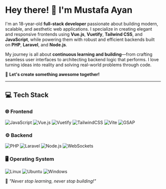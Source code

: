 # Hey there! 👋 I'm Mustafa Ayan

I'm an 18-year-old **full-stack developer** passionate about building modern, scalable, and aesthetic web applications. I specialize in creating elegant and responsive frontends using **Vue.js**, **Vuetify**, **Tailwind CSS**, and **JavaScript**, while powering them with robust and efficient backends built on **PHP**, **Laravel**, and **Node.js**.

My journey is all about **continuous learning and building**—from crafting seamless user interfaces to architecting backend logic that performs. I love turning ideas into reality and solving real-world problems through code.

🚀 **Let's create something awesome together!**

---

## 💻 Tech Stack

### 🌐 Frontend

![JavaScript](https://img.shields.io/badge/javascript-%23323330.svg?style=for-the-badge\&logo=javascript\&logoColor=%23F7DF1E)
![Vue.js](https://img.shields.io/badge/vue.js-%2335495e.svg?style=for-the-badge\&logo=vuedotjs\&logoColor=%234FC08D)
![Vuetify](https://img.shields.io/badge/Vuetify-1867C0?style=for-the-badge\&logo=vuetify\&logoColor=white)
![TailwindCSS](https://img.shields.io/badge/tailwindcss-%2338B2AC.svg?style=for-the-badge\&logo=tailwind-css\&logoColor=white)
![Vite](https://img.shields.io/badge/Vite-646CFF?style=for-the-badge\&logo=vite\&logoColor=white)
![GSAP](https://img.shields.io/badge/GSAP-88CE02?style=for-the-badge\&logo=greensock\&logoColor=white)

### ⚙️ Backend

![PHP](https://img.shields.io/badge/php-%23777BB4.svg?style=for-the-badge\&logo=php\&logoColor=white)
![Laravel](https://img.shields.io/badge/laravel-%23FF2D20.svg?style=for-the-badge\&logo=laravel\&logoColor=white)
![Node.js](https://img.shields.io/badge/node.js-6DA55F?style=for-the-badge\&logo=node.js\&logoColor=white)
![WebSockets](https://img.shields.io/badge/WebSockets-010101?style=for-the-badge\&logo=socket.io\&logoColor=white)

### 🖥 Operating System

![Linux](https://img.shields.io/badge/Linux-FCC624?style=for-the-badge\&logo=linux\&logoColor=black)
![Ubuntu](https://img.shields.io/badge/Ubuntu-E95420?style=for-the-badge\&logo=ubuntu\&logoColor=white)
![Windows](https://img.shields.io/badge/Windows-0078D6?style=for-the-badge\&logo=windows\&logoColor=white)

🚀 *"Never stop learning, never stop building!"*

